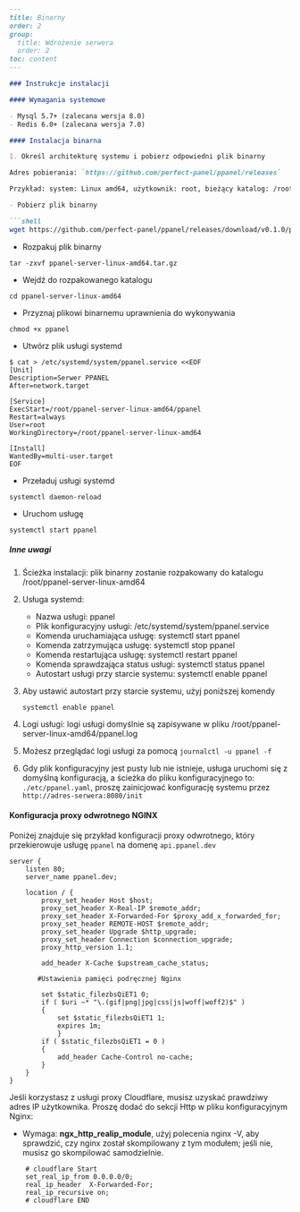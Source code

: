 ```markdown
---
title: Binarny
order: 2
group: 
  title: Wdrożenie serwera
  order: 2
toc: content
---

### Instrukcje instalacji

#### Wymagania systemowe

- Mysql 5.7+ (zalecana wersja 8.0)
- Redis 6.0+ (zalecana wersja 7.0)

#### Instalacja binarna

1. Określ architekturę systemu i pobierz odpowiedni plik binarny

Adres pobierania: `https://github.com/perfect-panel/ppanel/releases`

Przykład: system: Linux amd64, użytkownik: root, bieżący katalog: /root

- Pobierz plik binarny

```shell
wget https://github.com/perfect-panel/ppanel/releases/download/v0.1.0/ppanel-server-linux-amd64.tar.gz
```

- Rozpakuj plik binarny

```shell
tar -zxvf ppanel-server-linux-amd64.tar.gz
```

- Wejdź do rozpakowanego katalogu

```shell
cd ppanel-server-linux-amd64
```

- Przyznaj plikowi binarnemu uprawnienia do wykonywania

```shell
chmod +x ppanel
```

- Utwórz plik usługi systemd

```shell
$ cat > /etc/systemd/system/ppanel.service <<EOF
[Unit]
Description=Serwer PPANEL
After=network.target

[Service]
ExecStart=/root/ppanel-server-linux-amd64/ppanel
Restart=always
User=root
WorkingDirectory=/root/ppanel-server-linux-amd64

[Install]
WantedBy=multi-user.target
EOF
```

- Przeładuj usługi systemd

```shell
systemctl daemon-reload
```

- Uruchom usługę

```shell
systemctl start ppanel
```

##### Inne uwagi

1. Ścieżka instalacji: plik binarny zostanie rozpakowany do katalogu /root/ppanel-server-linux-amd64

2. Usługa systemd:
   - Nazwa usługi: ppanel
   - Plik konfiguracyjny usługi: /etc/systemd/system/ppanel.service
   - Komenda uruchamiająca usługę: systemctl start ppanel
   - Komenda zatrzymująca usługę: systemctl stop ppanel
   - Komenda restartująca usługę: systemctl restart ppanel
   - Komenda sprawdzająca status usługi: systemctl status ppanel
   - Autostart usługi przy starcie systemu: systemctl enable ppanel

3. Aby ustawić autostart przy starcie systemu, użyj poniższej komendy

   ```shell
   systemctl enable ppanel
   ```

4. Logi usługi: logi usługi domyślnie są zapisywane w pliku /root/ppanel-server-linux-amd64/ppanel.log

5. Możesz przeglądać logi usługi za pomocą `journalctl -u ppanel -f`

6. Gdy plik konfiguracyjny jest pusty lub nie istnieje, usługa uruchomi się z domyślną konfiguracją, a ścieżka do pliku konfiguracyjnego to: `./etc/ppanel.yaml`,
   proszę zainicjować konfigurację systemu przez `http://adres-serwera:8080/init`

#### Konfiguracja proxy odwrotnego NGINX

Poniżej znajduje się przykład konfiguracji proxy odwrotnego, który przekierowuje usługę `ppanel` na domenę `api.ppanel.dev`

```nginx
server {
    listen 80;
    server_name ppanel.dev;

    location / {
        proxy_set_header Host $host;
        proxy_set_header X-Real-IP $remote_addr;
        proxy_set_header X-Forwarded-For $proxy_add_x_forwarded_for;
        proxy_set_header REMOTE-HOST $remote_addr;
        proxy_set_header Upgrade $http_upgrade;
        proxy_set_header Connection $connection_upgrade;
        proxy_http_version 1.1;
        
        add_header X-Cache $upstream_cache_status;
        
       #Ustawienia pamięci podręcznej Nginx
       
        set $static_filezbsQiET1 0;
        if ( $uri ~* "\.(gif|png|jpg|css|js|woff|woff2)$" )
        {
            set $static_filezbsQiET1 1;
            expires 1m;
            }
        if ( $static_filezbsQiET1 = 0 )
        {
            add_header Cache-Control no-cache;
        }
    }
}
```

Jeśli korzystasz z usługi proxy Cloudflare, musisz uzyskać prawdziwy adres IP użytkownika. Proszę dodać do sekcji Http w pliku konfiguracyjnym Nginx:

- Wymaga: **ngx_http_realip_module**, użyj polecenia nginx -V, aby sprawdzić, czy nginx został skompilowany z tym modułem; jeśli nie, musisz go skompilować samodzielnie.

```nginx
    # cloudflare Start
    set_real_ip_from 0.0.0.0/0;
    real_ip_header  X-Forwarded-For;
    real_ip_recursive on;
    # cloudflare END
```
```

